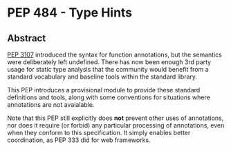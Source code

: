 # PEP 484 - Type Hints

## Abstract 
[PEP 3107](PEP3107_FunctionAnnotations.md) introduced the syntax for function annotations, but the semantics were deliberately left undefined. There has now been enough 3rd party usage for static type analysis that the community would benefit from a standard vocabulary and baseline tools within the standard library.

This PEP introduces a provisional module to provide these standard definitions and tools, along with some conventions for situations where annotations are not avaialable.

Note that this PEP still explicitly does __not__ prevent other uses of annotations, nor does it require (or forbid) any particular processing of annotations, even when they conform to this specification. It simply enables better coordination, as PEP 333 did for web frameworks. 
